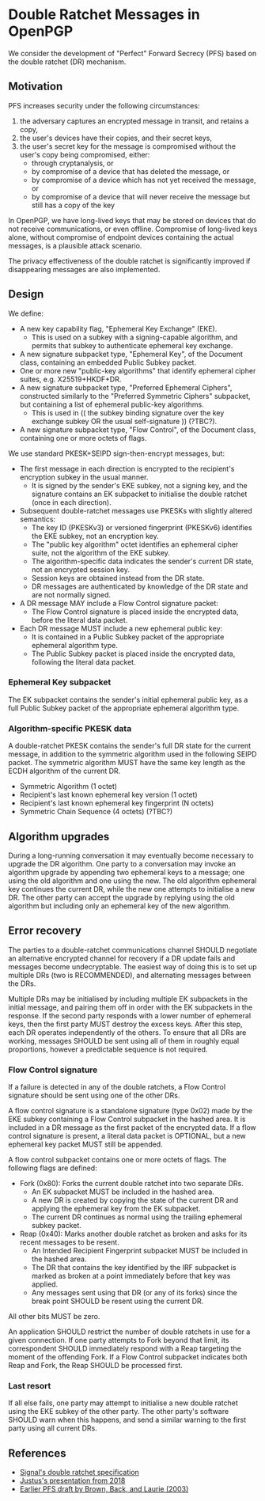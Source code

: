 # Double Ratchet Messages in OpenPGP

We consider the development of "Perfect" Forward Secrecy (PFS) based on the double ratchet (DR) mechanism.

## Motivation

PFS increases security under the following circumstances:

1. the adversary captures an encrypted message in transit, and retains a copy,
2. the user's devices have their copies, and their secret keys,
3. the user's secret key for the message is compromised without the user's copy being compromised, either:
    * through cryptanalysis, or
    * by compromise of a device that has deleted the message, or
    * by compromise of a device which has not yet received the message, or
    * by compromise of a device that will never receive the message but still has a copy of the key

In OpenPGP, we have long-lived keys that may be stored on devices that do not receive communications, or even offline.
Compromise of long-lived keys alone, without compromise of endpoint devices containing the actual messages, is a plausible attack scenario.

The privacy effectiveness of the double ratchet is significantly improved if disappearing messages are also implemented.

## Design

We define:

* A new key capability flag, "Ephemeral Key Exchange" (EKE).
    * This is used on a subkey with a signing-capable algorithm, and permits that subkey to authenticate ephemeral key exchange.
* A new signature subpacket type, "Ephemeral Key", of the Document class, containing an embedded Public Subkey packet.
* One or more new "public-key algorithms" that identify ephemeral cipher suites, e.g. X25519+HKDF+DR.
* A new signature subpacket type, "Preferred Ephemeral Ciphers", constructed similarly to the "Preferred Symmetric Ciphers" subpacket, but containing a list of ephemeral public-key algorithms.
    * This is used in (( the subkey binding signature over the key exchange subkey OR the usual self-signature )) (?TBC?).
* A new signature subpacket type, "Flow Control", of the Document class, containing one or more octets of flags.

We use standard PKESK+SEIPD sign-then-encrypt messages, but:

* The first message in each direction is encrypted to the recipient's encryption subkey in the usual manner.
   * It is signed by the sender's EKE subkey, not a signing key, and the signature contains an EK subpacket to initialise the double ratchet (once in each direction).
* Subsequent double-ratchet messages use PKESKs with slightly altered semantics:
    * The key ID (PKESKv3) or versioned fingerprint (PKESKv6) identifies the EKE subkey, not an encryption key.
    * The "public key algorithm" octet identifies an ephemeral cipher suite, not the algorithm of the EKE subkey.
    * The algorithm-specific data indicates the sender's current DR state, not an encrypted session key.
    * Session keys are obtained instead from the DR state.
    * DR messages are authenticated by knowledge of the DR state and are not normally signed.
* A DR message MAY include a Flow Control signature packet:
    * The Flow Control signature is placed inside the encrypted data, before the literal data packet.
* Each DR message MUST include a new ephemeral public key:
    * It is contained in a Public Subkey packet of the appropriate ephemeral algorithm type.
    * The Public Subkey packet is placed inside the encrypted data, following the literal data packet.

### Ephemeral Key subpacket

The EK subpacket contains the sender's initial ephemeral public key, as a full Public Subkey packet of the appropriate ephemeral algorithm type.

### Algorithm-specific PKESK data

A double-ratchet PKESK contains the sender's full DR state for the current message, in addition to the symmetric algorithm used in the following SEIPD packet.
The symmetric algorithm MUST have the same key length as the ECDH algorithm of the current DR.

* Symmetric Algorithm (1 octet)
* Recipient's last known ephemeral key version (1 octet)
* Recipient's last known ephemeral key fingerprint (N octets)
* Symmetric Chain Sequence (4 octets) (?TBC?)

## Algorithm upgrades

During a long-running conversation it may eventually become necessary to upgrade the DR algorithm.
One party to a conversation may invoke an algorithm upgrade by appending two ephemeral keys to a message; one using the old algorithm and one using the new.
The old algorithm ephemeral key continues the current DR, while the new one attempts to initialise a new DR.
The other party can accept the upgrade by replying using the old algorithm but including only an ephemeral key of the new algorithm.

## Error recovery

The parties to a double-ratchet communications channel SHOULD negotiate an alternative encrypted channel for recovery if a DR update fails and messages become undecryptable.
The easiest way of doing this is to set up multiple DRs (two is RECOMMENDED), and alternating messages between the DRs.

Multiple DRs may be initialised by including multiple EK subpackets in the initial message, and pairing them off in order with the EK subpackets in the response.
If the second party responds with a lower number of ephemeral keys, then the first party MUST destroy the excess keys.
After this step, each DR operates independently of the others.
To ensure that all DRs are working, messages SHOULD be sent using all of them in roughly equal proportions, however a predictable sequence is not required.

### Flow Control signature

If a failure is detected in any of the double ratchets, a Flow Control signature should be sent using one of the other DRs.

A flow control signature is a standalone signature (type 0x02) made by the EKE subkey containing a Flow Control subpacket in the hashed area.
It is included in a DR message as the first packet of the encrypted data.
If a flow control signature is present, a literal data packet is OPTIONAL, but a new ephemeral key packet MUST still be appended.

A flow control subpacket contains one or more octets of flags.
The following flags are defined:

* Fork (0x80): Forks the current double ratchet into two separate DRs.
   * An EK subpacket MUST be included in the hashed area.
   * A new DR is created by copying the state of the current DR and applying the ephemeral key from the EK subpacket.
   * The current DR continues as normal using the trailing ephemeral subkey packet.
* Reap (0x40): Marks another double ratchet as broken and asks for its recent messages to be resent.
   * An Intended Recipient Fingerprint subpacket MUST be included in the hashed area.
   * The DR that contains the key identified by the IRF subpacket is marked as broken at a point immediately before that key was applied.
   * Any messages sent using that DR (or any of its forks) since the break point SHOULD be resent using the current DR.

All other bits MUST be zero.

An application SHOULD restrict the number of double ratchets in use for a given connection.
If one party attempts to Fork beyond that limit, its correspondent SHOULD immediately respond with a Reap targeting the moment of the offending Fork.
If a Flow Control subpacket indicates both Reap and Fork, the Reap SHOULD be processed first.

### Last resort

If all else fails, one party may attempt to initialise a new double ratchet using the EKE subkey of the other party.
The other party's software SHOULD warn when this happens, and send a similar warning to the first party using all current DRs.

## References

* [Signal's double ratchet specification](https://signal.org/docs/specifications/doubleratchet/)
* [Justus's presentation from 2018](https://sequoia-pgp.org/talks/2018-08-moving-forward/moving-forward.pdf)
* [Earlier PFS draft by Brown, Back, and Laurie (2003)](https://datatracker.ietf.org/doc/html/draft-brown-pgp-pfs-03)
